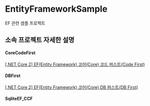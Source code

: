 # EntityFrameworkSample
EF 관련 셈플 프로젝트


## 소속 프로젝트 자세한 설명

#### CoreCodeFirst
[[.NET Core 2] EF(Entity Framework) 코어(Core) 코드 퍼스트(Code First)](https://blog.danggun.net/7682)


#### DBFirst
[[.NET Core 2] EF(Entity Framework) 코어(Core) DB 퍼스트(DB First)](https://blog.danggun.net/7909)


#### SqliteEF_CCF